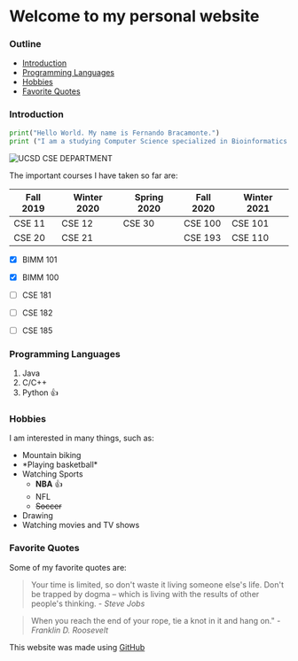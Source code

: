 # Welcome to my personal website

### Outline

- [Introduction](#Introduction)
- [Programming Languages](#Programming-Languages)
- [Hobbies](#Hobbies)
- [Favorite Quotes](#Favorite-Quotes)





### Introduction



```python
print("Hello World. My name is Fernando Bracamonte.") 
print ("I am a studying Computer Science specialized in Bioinformatics in the University of California San Diego. ")
```








![UCSD CSE DEPARTMENT](https://jacobsschool.ucsd.edu/sites/default/files/groups/jsoe/img/logos/cse/print/UCSDLogo_JSOE-ComputerSciEng_BlueGold_Print.jpg)



The important courses I have taken so far are:


| Fall 2019                             | Winter 2020 | Spring 2020 | Fall 2020 | Winter 2021 |
| ------------------------------------- | ----------- | ----------- | --------- | ----------- |
| CSE 11 | CSE 12 | CSE 30 | CSE 100 | CSE 101 |
| CSE 20 | CSE 21 | | CSE 193 | CSE 110 |



- [x] BIMM 101
- [x] BIMM 100
- [ ] CSE 181
- [ ] CSE 182
- [ ] CSE 185



### Programming Languages

1. Java
2. C/C++
3. Python :+1:



### Hobbies 
I am interested in many things, such as: 

- Mountain biking
- \*Playing basketball\*
- Watching Sports
  - **NBA** :+1:
  - NFL
  - ~~Soccer~~
- Drawing 
- Watching movies and TV shows



### Favorite Quotes

Some of my favorite quotes are:

> Your time is limited, so don't waste it living someone else's life. Don't be trapped by dogma – which is living with the results of other people's  thinking. - *Steve Jobs*
>



> When you reach the end of your rope, tie a knot in it and hang on." -*Franklin D. Roosevelt*





This website was made using [GitHub](https://github.com/)
